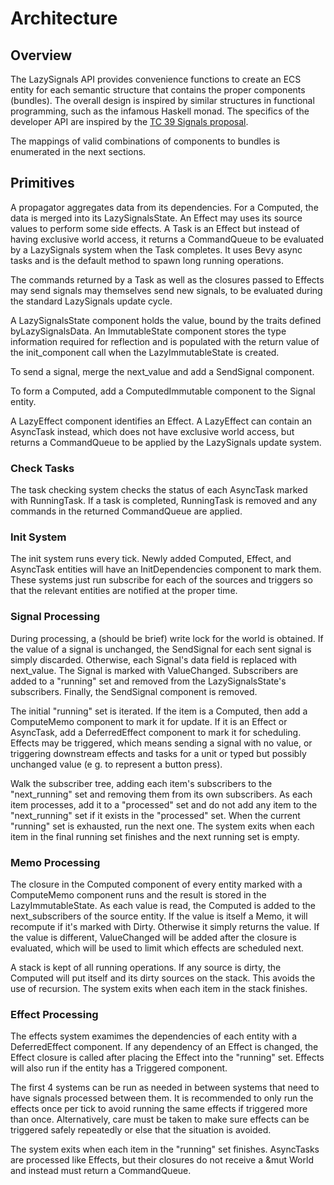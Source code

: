 # Architecture

## Overview

The LazySignals API provides convenience functions to create an ECS entity for
each semantic structure that contains the proper components (bundles). The overall design is
inspired by similar structures in functional programming, such as the infamous Haskell monad.
The specifics of the developer API are inspired by the
[TC 39 Signals proposal](https://github.com/tc39/proposal-signals).

The mappings of valid combinations of components to bundles is enumerated in the next sections.

## Primitives

A propagator aggregates data from its dependencies. For a Computed, the data is merged into its
LazySignalsState. An Effect may uses its source values to perform some side effects. A Task is an
Effect but instead of having exclusive world access, it returns a CommandQueue to be evaluated by a
LazySignals system when the Task completes. It uses Bevy async tasks and is the default method to
spawn long running operations.

The commands returned by a Task as well as the closures passed to Effects may send signals may
themselves send new signals, to be evaluated during the standard LazySignals update cycle.

A LazySignalsState component holds the value, bound by the traits defined byLazySignalsData. An
ImmutableState component stores the type information required for reflection and is populated with
the return value of the init_component call when the LazyImmutableState is created.

To send a signal, merge the next_value and add a SendSignal component.

To form a Computed, add a ComputedImmutable component to the Signal entity.

A LazyEffect component identifies an Effect. A LazyEffect can contain an AsyncTask instead, which
does not have exclusive world access, but returns a CommandQueue to be applied by the LazySignals
update system.

### Check Tasks

The task checking system checks the status of each AsyncTask marked with RunningTask. If a task is
completed, RunningTask is removed and any commands in the returned CommandQueue are applied.

### Init System

The init system runs every tick. Newly added Computed, Effect, and AsyncTask entities will have an
InitDependencies component to mark them. These systems just run subscribe for each of the sources
and triggers so that the relevant entities are notified at the proper time.

### Signal Processing

During processing, a (should be brief) write lock for the world is obtained. If the value of a
signal is unchanged, the SendSignal for each sent signal is simply discarded. Otherwise, each
Signal's data field is replaced with next_value. The Signal is marked with ValueChanged.
Subscribers are added to a "running" set and removed from the LazySignalsState's subscribers.
Finally, the SendSignal component is removed.

The initial "running" set is iterated. If the item is a Computed, then add a ComputeMemo component
to mark it for update. If it is an Effect or AsyncTask, add a DeferredEffect component to mark it
for scheduling. Effects may be triggered, which means sending a signal with no value, or triggering
downstream effects and tasks for a unit or typed but possibly unchanged value (e g. to represent a
button press).

Walk the subscriber tree, adding each item's subscribers to the "next_running" set and removing
them from its own subscribers. As each item processes, add it to a "processed" set and do not add
any item to the "next_running" set if it exists in the "processed" set. When the current "running"
set is exhausted, run the next one. The system exits when each item in the final running set
finishes and the next running set is empty.

### Memo Processing

The closure in the Computed component of every entity marked with a ComputeMemo component runs and
the result is stored in the LazyImmutableState. As each value is read, the Computed is added to the
next_subscribers of the source entity. If the value is itself a Memo, it will recompute if it's
marked with Dirty. Otherwise it simply returns the value. If the value is different, ValueChanged
will be added after the closure is evaluated, which will be used to limit which effects are
scheduled next.

A stack is kept of all running operations. If any source is dirty, the Computed will put itself and
its dirty sources on the stack. This avoids the use of recursion. The system exits when each item
in the stack finishes.

### Effect Processing

The effects system examimes the dependencies of each entity with a DeferredEffect component. If any
dependency of an Effect is changed, the Effect closure is called after placing the Effect into the
"running" set. Effects will also run if the entity has a Triggered component.

The first 4 systems can be run as needed in between systems that need to have signals processed
between them. It is recommended to only run the effects once per tick to avoid running the same
effects if triggered more than once. Alternatively, care must be taken to make sure effects can be
triggered safely repeatedly or else that the situation is avoided.

The system exits when each item in the "running" set finishes. AsyncTasks are processed like
Effects, but their closures do not receive a &mut World and instead must return a CommandQueue.
